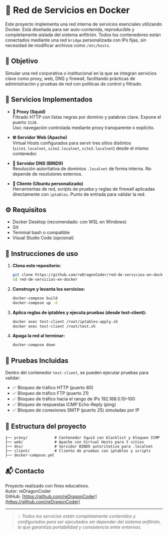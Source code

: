 # 🐳 Red de Servicios en Docker

Este proyecto implementa una red interna de servicios esenciales utilizando Docker. Está diseñada para ser auto-contenida, reproducible y completamente aislada del sistema anfitrión. Todos los contenedores están conectados mediante una red `bridge` personalizada con IPs fijas, sin necesidad de modificar archivos como `/etc/hosts`.

## 📌 Objetivo

Simular una red corporativa o institucional en la que se integran servicios clave como proxy, web, DNS y firewall, facilitando prácticas de administración y pruebas de red con políticas de control y filtrado.

## 🧱 Servicios Implementados

- **🔐 Proxy (Squid)**  
  Filtrado HTTP con listas negras por dominio y palabras clave. Expone el puerto `3128`.  
  Uso: navegación controlada mediante proxy transparente o explícito.

- **🌐 Servidor Web (Apache)**  
  Virtual Hosts configurados para servir tres sitios distintos (`site1.localnet`, `site2.localnet`, `site3.localnet`) desde el mismo contenedor.

- **🧭 Servidor DNS (BIND9)**  
  Resolución autoritativa de dominios `.localnet` de forma interna. No depende de resolutores externos.

- **🧪 Cliente (Ubuntu personalizado)**  
  Herramientas de red, scripts de prueba y reglas de firewall aplicadas directamente con `iptables`. Punto de entrada para validar la red.

## ⚙️ Requisitos

- Docker Desktop (recomendado: con WSL en Windows)
- Git
- Terminal bash o compatible
- Visual Studio Code (opcional)

## 🚀 Instrucciones de uso

1. **Clona este repositorio:**

   ```bash
   git clone https://github.com/reDragonCoder/red-de-servicios-en-docker.git
   cd red-de-servicios-en-docker
   ```

2. **Construye y levanta los servicios:**

   ```bash
   docker-compose build
   docker-compose up -d
   ```

3. **Aplica reglas de iptables y ejecuta pruebas (desde test-client):**

   ```bash
   docker exec test-client /root/iptables-apply.sh
   docker exec test-client /root/test.sh
   ```

4. **Apaga la red al terminar:**

   ```bash
   docker-compose down
   ```

## 🧪 Pruebas Incluidas

Dentro del contenedor `test-client`, se pueden ejecutar pruebas para validar:

- ✅ Bloqueo de tráfico HTTP (puerto 80)
- ✅ Bloqueo de tráfico FTP (puerto 21)
- ✅ Bloqueo de tráfico hacia el rango de IPs 192.168.0.10–100
- ✅ Bloqueo de respuestas ICMP Echo-Reply (ping)
- ✅ Bloqueo de conexiones SMTP (puerto 25) simuladas por IP

## 📁 Estructura del proyecto

```
├── proxy/            # Contenedor Squid con blacklist y bloqueo ICMP
├── web/              # Apache con Virtual Hosts para 3 sitios
├── dns/              # Servidor BIND9 autoritativo para .localnet
├── client/           # Cliente de pruebas con iptables y scripts
├── docker-compose.yml
```

## 📬 Contacto

Proyecto realizado con fines educativos.  
Autor: reDragonCoder  
GitHub: [https://github.com/reDragonCoder](https://github.com/reDragonCoder)

---

> 💡 *Todos los servicios están completamente contenidos y configurados para ser ejecutados sin depender del sistema anfitrión, lo que garantiza portabilidad y consistencia entre entornos.*
